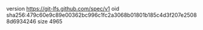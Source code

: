 version https://git-lfs.github.com/spec/v1
oid sha256:479c60e9c89e00362bc996c1fc2a3068b01801b185c4d3f207e25088d6934246
size 4965
